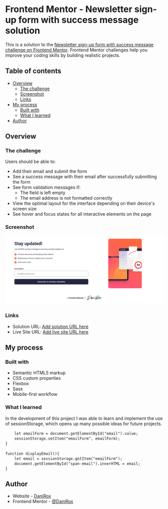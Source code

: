 # Frontend Mentor - Newsletter sign-up form with success message solution

This is a solution to the [Newsletter sign-up form with success message challenge on Frontend Mentor](https://www.frontendmentor.io/challenges/newsletter-signup-form-with-success-message-3FC1AZbNrv). Frontend Mentor challenges help you improve your coding skills by building realistic projects. 

## Table of contents

- [Overview](#overview)
  - [The challenge](#the-challenge)
  - [Screenshot](#screenshot)
  - [Links](#links)
- [My process](#my-process)
  - [Built with](#built-with)
  - [What I learned](#what-i-learned)
- [Author](#author)


## Overview

### The challenge

Users should be able to:

- Add their email and submit the form
- See a success message with their email after successfully submitting the form
- See form validation messages if:
  - The field is left empty
  - The email address is not formatted correctly
- View the optimal layout for the interface depending on their device's screen size
- See hover and focus states for all interactive elements on the page

### Screenshot

![](./assets/images/newsletter-sign-up.png)


### Links

- Solution URL: [Add solution URL here](https://your-solution-url.com)
- Live Site URL: [Add live site URL here](https://danirox.github.io/Newsletter-sign-up/)

## My process

### Built with

- Semantic HTML5 markup
- CSS custom properties
- Flexbox
- Sass
- Mobile-first workflow


### What I learned

In the development of this project I was able to learn and implement the use of sessionStorage, which opens up many possible ideas for future projects.

```function captureEmail(){
    let emailForm = document.getElementById("email").value;
    sessionStorage.setItem("emailForm", emailForm);
}

function displayEmail(){
    let email = sessionStorage.getItem("emailForm");
    document.getElementById("span-email").innerHTML = email;
}

```


## Author

- Website - [DaniRox](https://danirox.github.io/DaniRox-Portfolio/)
- Frontend Mentor - [@DaniRox](https://www.frontendmentor.io/profile/DaniRox)

